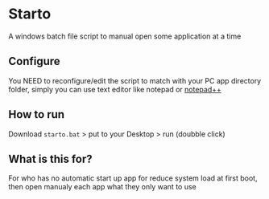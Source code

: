 # Starto
A windows batch file script to manual open some application at a time

## Configure
You NEED to reconfigure/edit the script to match with your PC app directory folder, simply you can use text editor like notepad or [notepad++](https://notepad-plus-plus.org/downloads/)

## How to run
Download `starto.bat` > put to your Desktop > run (doubble click)

## What is this for?
For who has no automatic start up app for reduce system load at first boot, then open manualy each app what they only want to use
